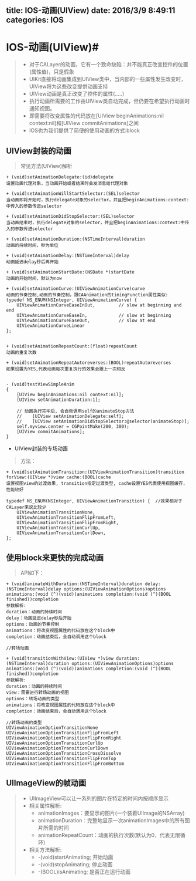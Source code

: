 title: IOS-动画(UIView)
date: 2016/3/9 8:49:11           
categories: IOS
---

# IOS-动画(UIView)#

>- 对于CALayer的动画，它有一个致命缺陷：并不能真正改变控件的位置(属性值)，只是假象
>- UIKit直接将动画集成到UIView类中，当内部的一些属性发生改变时，UIView将为这些改变提供动画支持
>- UIView动画是真正改变了控件的属性(.....)
>- 执行动画所需要的工作由UIView类自动完成，但仍要在希望执行动画时通知视图。
>- 即需要将改变属性的代码放在[UIView beginAnimations:nil context:nil]和[UIView commitAnimations]之间
>- IOS也为我们提供了简便的使用动画的方式:block




## UIView封装的动画 ##

> 常见方法(UIView)解析

	+ (void)setAnimationDelegate:(id)delegate
	设置动画代理对象，当动画开始或者结束时会发消息给代理对象

	+ (void)setAnimationWillStartSelector:(SEL)selector
	当动画即将开始时，执行delegate对象的selector，并且把beginAnimations:context:中传入的参数传进selector

	+ (void)setAnimationDidStopSelector:(SEL)selector
	当动画结束时，执行delegate对象的selector，并且把beginAnimations:context:中传入的参数传进selector

	+ (void)setAnimationDuration:(NSTimeInterval)duration
	动画的持续时间，秒为单位

	+ (void)setAnimationDelay:(NSTimeInterval)delay
	动画延迟delay秒后再开始

	+ (void)setAnimationStartDate:(NSDate *)startDate
	动画的开始时间，默认为now

	+ (void)setAnimationCurve:(UIViewAnimationCurve)curve
	动画的节奏控制,动画的节奏控制，跟CAAnimation的timingFunction属性类似:
	typedef NS_ENUM(NSInteger, UIViewAnimationCurve) {
	    UIViewAnimationCurveEaseInOut,         // slow at beginning and end
	    UIViewAnimationCurveEaseIn,            // slow at beginning
	    UIViewAnimationCurveEaseOut,           // slow at end
	    UIViewAnimationCurveLinear
	};


	+ (void)setAnimationRepeatCount:(float)repeatCount
	动画的重复次数

	+ (void)setAnimationRepeatAutoreverses:(BOOL)repeatAutoreverses
	如果设置为YES,代表动画每次重复执行的效果会跟上一次相反


	- (void)testViewSimpleAnim
	{
	    [UIView beginAnimations:nil context:nil];
		[UIView setAnimationDuration:1];

	    // 动画执行完毕后, 会自动调用self的animateStop方法
	    //    [UIView setAnimationDelegate:self];
	    //    [UIView setAnimationDidStopSelector:@selector(animateStop)];
	    self.myview.center = CGPointMake(200, 300);
	    [UIView commitAnimations];
	}


- UIView封装的专场动画
>方法：
	
	+ (void)setAnimationTransition:(UIViewAnimationTransition)transition forView:(UIView *)view cache:(BOOL)cache
	设置视图view的过渡效果, transition指定过渡类型, cache设置YES代表使用视图缓存，性能较好

	typedef NS_ENUM(NSInteger, UIViewAnimationTransition) {  //效果相对于CALayer来说比较少
	    UIViewAnimationTransitionNone, 
	    UIViewAnimationTransitionFlipFromLeft,
	    UIViewAnimationTransitionFlipFromRight,
	    UIViewAnimationTransitionCurlUp,
	    UIViewAnimationTransitionCurlDown,
	};


## 使用block来更快的完成动画 ##
>API如下：

	+ (void)animateWithDuration:(NSTimeInterval)duration delay:(NSTimeInterval)delay options:(UIViewAnimationOptions)options animations:(void (^)(void))animations completion:(void (^)(BOOL finished))completion
	参数解析:
	duration：动画的持续时间
	delay：动画延迟delay秒后开始
	options：动画的节奏控制
	animations：将改变视图属性的代码放在这个block中
	completion：动画结束后，会自动调用这个block

	//转场动画

	+ (void)transitionWithView:(UIView *)view duration:(NSTimeInterval)duration options:(UIViewAnimationOptions)options animations:(void (^)(void))animations completion:(void (^)(BOOL finished))completion
	参数解析:
	duration：动画的持续时间
	view：需要进行转场动画的视图
	options：转场动画的类型
	animations：将改变视图属性的代码放在这个block中
	completion：动画结束后，会自动调用这个block

	//转场动画的类型
	UIViewAnimationOptionTransitionNone
	UIViewAnimationOptionTransitionFlipFromLeft 
	UIViewAnimationOptionTransitionFlipFromRight   
	UIViewAnimationOptionTransitionCurlUp 
	UIViewAnimationOptionTransitionCurlDown 
	UIViewAnimationOptionTransitionCrossDissolve 
	UIViewAnimationOptionTransitionFlipFromTop 
	UIViewAnimationOptionTransitionFlipFromBottom



## UIImageView的帧动画 ##

>- UIImageView可以让一系列的图片在特定的时间内按顺序显示
>- 相关属性解析:
>    - animationImages：要显示的图片(一个装着UIImage的NSArray)
>    - animationDuration：完整地显示一次animationImages中的所有图片所需的时间
>    - animationRepeatCount：动画的执行次数(默认为0，代表无限循环)
>- 相关方法解析:
>    - -(void)startAnimating; 开始动画
>    - -(void)stopAnimating;  停止动画
>    - -(BOOL)isAnimating;  是否正在运行动画
